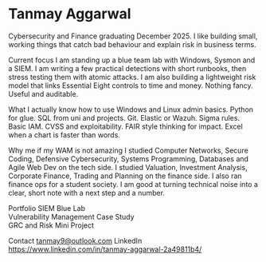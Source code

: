 # Tanmay Aggarwal

Cybersecurity and Finance graduating December 2025. I like building small, working things that catch bad behaviour and explain risk in business terms.

Current focus
I am standing up a blue team lab with Windows, Sysmon and a SIEM. I am writing a few practical detections with short runbooks, then stress testing them with atomic attacks. I am also building a lightweight risk model that links Essential Eight controls to time and money. Nothing fancy. Useful and auditable.

What I actually know how to use
Windows and Linux admin basics. Python for glue. SQL from uni and projects. Git. Elastic or Wazuh. Sigma rules. Basic IAM. CVSS and exploitability. FAIR style thinking for impact. Excel when a chart is faster than words.

Why me if my WAM is not amazing
I studied Computer Networks, Secure Coding, Defensive Cybersecurity, Systems Programming, Databases and Agile Web Dev on the tech side. I studied Valuation, Investment Analysis, Corporate Finance, Trading and Planning on the finance side. I also ran finance ops for a student society. I am good at turning technical noise into a clear, short note with a next step and a number.

Portfolio
SIEM Blue Lab  
Vulnerability Management Case Study  
GRC and Risk Mini Project

Contact
tanmay9@outlook.com 
LinkedIn https://www.linkedin.com/in/tanmay-aggarwal-2a49811b4/
